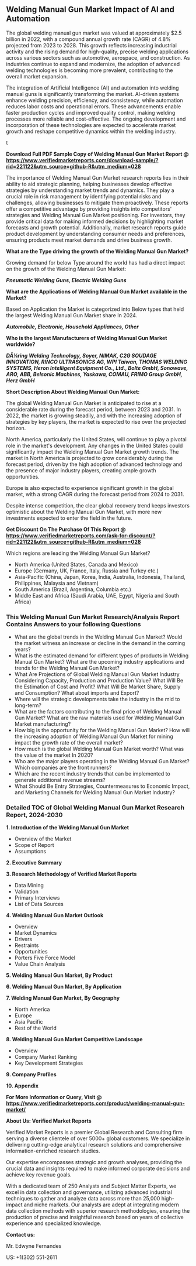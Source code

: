<h2>Welding Manual Gun Market Impact of AI and Automation</h2><p>The global welding manual gun market was valued at approximately $2.5 billion in 2022, with a compound annual growth rate (CAGR) of 4.8% projected from 2023 to 2028. This growth reflects increasing industrial activity and the rising demand for high-quality, precise welding applications across various sectors such as automotive, aerospace, and construction. As industries continue to expand and modernize, the adoption of advanced welding technologies is becoming more prevalent, contributing to the overall market expansion.</p><p>The integration of Artificial Intelligence (AI) and automation into welding manual guns is significantly transforming the market. AI-driven systems enhance welding precision, efficiency, and consistency, while automation reduces labor costs and operational errors. These advancements enable faster production cycles and improved quality control, making welding processes more reliable and cost-effective. The ongoing development and incorporation of these technologies are expected to accelerate market growth and reshape competitive dynamics within the welding industry.</p>t</p><p id="" class=""><strong>Download Full PDF Sample Copy of Welding Manual Gun Market Report @ <a href="https://www.verifiedmarketreports.com/download-sample/?rid=221122&utm_source=github-R&utm_medium=028" target="_blank">https://www.verifiedmarketreports.com/download-sample/?rid=221122&utm_source=github-R&utm_medium=028</a></strong></p><p>The importance of&nbsp;Welding Manual Gun Market research reports lies in their ability to aid strategic planning, helping businesses develop effective strategies by understanding market trends and dynamics. They play a crucial role in risk management by identifying potential risks and challenges, allowing businesses to mitigate them proactively. These reports offer a competitive advantage by providing insights into competitors' strategies and Welding Manual Gun Market positioning. For investors, they provide critical data for making informed decisions by highlighting market forecasts and growth potential. Additionally, market research reports guide product development by understanding consumer needs and preferences, ensuring products meet market demands and drive business growth.</p><p><strong>What are the&nbsp;Type driving the growth of the Welding Manual Gun Market?</strong></p><p id="" class="">Growing demand for below Type around the world has had a direct impact on the growth of the Welding Manual Gun Market:</p><em><strong>Pneumatic Welding Guns, Electric Welding Guns</strong></em></p><strong>What are the&nbsp;Applications&nbsp;of Welding Manual Gun Market available in the Market?</strong></p><p id="" class="">Based on Application the Market is categorized into Below types that held the largest Welding Manual Gun Market share In 2024.</p><em><strong>Automobile, Electronic, Household Appliances, Other</strong></em></p><strong>Who is the largest Manufacturers of Welding Manual Gun Market worldwide?</strong></p><p><em><strong>DÃ¼ring Welding Technology, Soyer, NIMAK, C2G SOUDAGE INNOVATION, RINCO ULTRASONICS AG, WPI Taiwan, THOMAS WELDING SYSTEMS, Heron Intelligent Equipment Co., Ltd., Bolte GmbH, Sonowave, ARO, ABB, Belsonic Machines, Yaskawa, COMAU, FRIMO Group GmbH, Herz GmbH</strong></em></p><p id="" class=""><strong>Short Description About Welding Manual Gun Market:</strong></p><p>The global Welding Manual Gun Market is anticipated to rise at a considerable rate during the forecast period, between 2023 and 2031. In 2022, the market is growing steadily, and with the increasing adoption of strategies by key players, the market is expected to rise over the projected horizon.</p><p>North America, particularly the United States, will continue to play a pivotal role in the market's development. Any changes in the United States could significantly impact the Welding Manual Gun Market growth trends. The market in North America is projected to grow considerably during the forecast period, driven by the high adoption of advanced technology and the presence of major industry players, creating ample growth opportunities.</p><p>Europe is also expected to experience significant growth in the global market, with a strong CAGR during the forecast period from 2024 to 2031.</p><p>Despite intense competition, the clear global recovery trend keeps investors optimistic about the Welding Manual Gun Market, with more new investments expected to enter the field in the future.</p><p id="" class=""><strong>Get Discount On The Purchase Of This Report @ <a href="https://www.verifiedmarketreports.com/ask-for-discount/?rid=221122&utm_source=github-R&utm_medium=028" target="_blank">https://www.verifiedmarketreports.com/ask-for-discount/?rid=221122&utm_source=github-R&utm_medium=028</a></strong></p>Which regions are leading the Welding Manual Gun Market?</p><ul><li>North America (United States, Canada and Mexico)</li><li>Europe (Germany, UK, France, Italy, Russia and Turkey etc.)</li><li>Asia-Pacific (China, Japan, Korea, India, Australia, Indonesia, Thailand, Philippines, Malaysia and Vietnam)</li><li>South America (Brazil, Argentina, Columbia etc.)</li><li>Middle East and Africa (Saudi Arabia, UAE, Egypt, Nigeria and South Africa)</li></ul><h3 id="" class="">This Welding Manual Gun Market Research/Analysis Report Contains Answers to your following Questions</h3><ul><li>What are the global trends in the Welding Manual Gun Market? Would the market witness an increase or decline in the demand in the coming years?</li><li>What is the estimated demand for different types of products in Welding Manual Gun Market? What are the upcoming industry applications and trends for the Welding Manual Gun Market?</li><li>What Are Projections of Global Welding Manual Gun Market Industry Considering Capacity, Production and Production Value? What Will Be the Estimation of Cost and Profit? What Will Be Market Share, Supply and Consumption? What about imports and Export?</li><li>Where will the strategic developments take the industry in the mid to long-term?</li><li>What are the factors contributing to the final price of Welding Manual Gun Market? What are the raw materials used for Welding Manual Gun Market manufacturing?</li><li>How big is the opportunity for the Welding Manual Gun Market? How will the increasing adoption of Welding Manual Gun Market for mining impact the growth rate of the overall market?</li><li>How much is the global Welding Manual Gun Market worth? What was the value of the market In 2020?</li><li>Who are the major players operating in the Welding Manual Gun Market? Which companies are the front runners?</li><li>Which are the recent industry trends that can be implemented to generate additional revenue streams?</li><li>What Should Be Entry Strategies, Countermeasures to Economic Impact, and Marketing Channels for Welding Manual Gun Market Industry?</li></ul><h3 id="" class="">Detailed TOC of Global Welding Manual Gun Market Research Report, 2024-2030</h3><p id="" class=""><strong>1. Introduction of the Welding Manual Gun Market</strong></p><ul><li>Overview of the Market</li><li>Scope of Report</li><li>Assumptions</li></ul><p id="" class=""><strong>2. Executive Summary</strong></p><p id="" class=""><strong>3. Research Methodology of Verified Market Reports</strong></p><ul><li>Data Mining</li><li>Validation</li><li>Primary Interviews</li><li>List of Data Sources</li></ul><p id="" class=""><strong>4. Welding Manual Gun Market Outlook</strong></p><ul><li>Overview</li><li>Market Dynamics</li><li>Drivers</li><li>Restraints</li><li>Opportunities</li><li>Porters Five Force Model</li><li>Value Chain Analysis</li></ul><p id="" class=""><strong>5. Welding Manual Gun Market, By Product</strong></p><p id="" class=""><strong>6. Welding Manual Gun Market, By Application</strong></p><p id="" class=""><strong>7. Welding Manual Gun Market, By Geography</strong></p><ul><li>North America</li><li>Europe</li><li>Asia Pacific</li><li>Rest of the World</li></ul><p id="" class=""><strong>8. Welding Manual Gun Market Competitive Landscape</strong></p><ul><li>Overview</li><li>Company Market Ranking</li><li>Key Development Strategies</li></ul><p id="" class=""><strong>9. Company Profiles</strong></p><p id="" class=""><strong>10. Appendix</strong></p><p id="" class=""><strong>For More Information or Query, Visit @ <a href="https://www.verifiedmarketreports.com/product/welding-manual-gun-market/" target="_blank">https://www.verifiedmarketreports.com/product/welding-manual-gun-market/</a></strong></p><p id="" class=""><strong>About Us: Verified Market Reports</strong></p><p id="" class="">Verified Market Reports is a premier Global Research and Consulting firm serving a diverse clientele of over 5000+ global customers. We specialize in delivering cutting-edge analytical research solutions and comprehensive information-enriched research studies.</p><p id="" class="">Our expertise encompasses strategic and growth analyses, providing the crucial data and insights required to make informed corporate decisions and achieve key revenue goals.</p><p id="" class="">With a dedicated team of 250 Analysts and Subject Matter Experts, we excel in data collection and governance, utilizing advanced industrial techniques to gather and analyze data across more than 25,000 high-impact and niche markets. Our analysts are adept at integrating modern data collection methods with superior research methodologies, ensuring the production of precise and insightful research based on years of collective experience and specialized knowledge.</p><p id="" class=""><strong>Contact us:</strong></p><p id="" class="">Mr. Edwyne Fernandes</p><p id="" class="">US: +1(302) 551-2611</p>